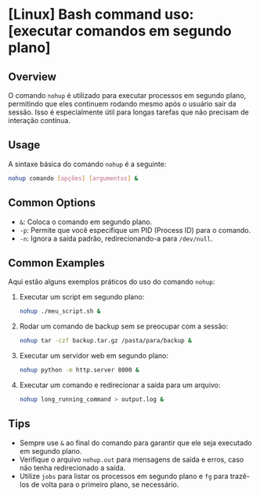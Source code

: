 # [Linux] Bash command uso: [executar comandos em segundo plano]

## Overview
O comando `nohup` é utilizado para executar processos em segundo plano, permitindo que eles continuem rodando mesmo após o usuário sair da sessão. Isso é especialmente útil para longas tarefas que não precisam de interação contínua.

## Usage
A sintaxe básica do comando `nohup` é a seguinte:

```bash
nohup comando [opções] [argumentos] &
```

## Common Options
- `&`: Coloca o comando em segundo plano.
- `-p`: Permite que você especifique um PID (Process ID) para o comando.
- `-n`: Ignora a saída padrão, redirecionando-a para `/dev/null`.

## Common Examples
Aqui estão alguns exemplos práticos do uso do comando `nohup`:

1. Executar um script em segundo plano:
   ```bash
   nohup ./meu_script.sh &
   ```

2. Rodar um comando de backup sem se preocupar com a sessão:
   ```bash
   nohup tar -czf backup.tar.gz /pasta/para/backup &
   ```

3. Executar um servidor web em segundo plano:
   ```bash
   nohup python -m http.server 8000 &
   ```

4. Executar um comando e redirecionar a saída para um arquivo:
   ```bash
   nohup long_running_command > output.log &
   ```

## Tips
- Sempre use `&` ao final do comando para garantir que ele seja executado em segundo plano.
- Verifique o arquivo `nohup.out` para mensagens de saída e erros, caso não tenha redirecionado a saída.
- Utilize `jobs` para listar os processos em segundo plano e `fg` para trazê-los de volta para o primeiro plano, se necessário.